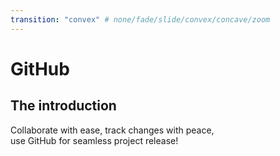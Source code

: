 ```yaml
---
transition: "convex" # none/fade/slide/convex/concave/zoom
---
```

# GitHub

## The introduction

Collaborate with ease, track changes with peace,<br>
use GitHub for seamless project release!